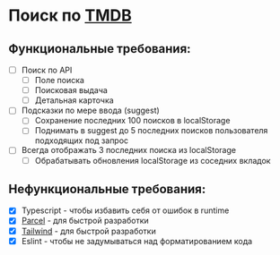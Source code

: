 # Поиск по [TMDB](https://www.themoviedb.org/)

## Функциональные требования:
- [ ] Поиск по API
  - [ ] Поле поиска
  - [ ] Поисковая выдача
  - [ ] Детальная карточка 
- [ ] Подсказки по мере ввода (suggest)
  - [ ] Сохранение последних 100 поисков в localStorage
  - [ ] Поднимать в suggest до 5 последних поисков пользователя подходящих под запрос
- [ ] Всегда отображать 3 последних поиска из localStorage
  - [ ] Обрабатывать обновления localStorage из соседних вкладок

## Нефункциональные требования:
- [x] Typescript - чтобы избавить себя от ошибок в runtime
- [x] [Parcel](https://github.com/parcel-bundler/parcel) - для быстрой разработки 
- [x] [Tailwind](https://tailwindcss.com/) - для быстрой разработки
- [x] Eslint - чтобы не задумываться над форматированием кода
